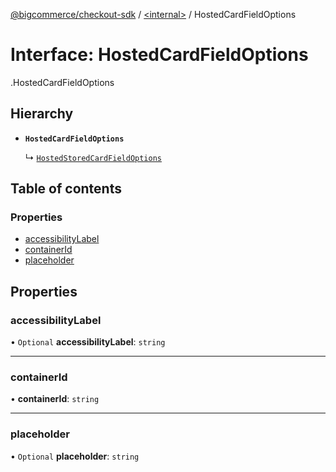 [@bigcommerce/checkout-sdk](../README.md) / [<internal\>](../modules/internal_.md) / HostedCardFieldOptions

# Interface: HostedCardFieldOptions

[<internal>](../modules/internal_.md).HostedCardFieldOptions

## Hierarchy

- **`HostedCardFieldOptions`**

  ↳ [`HostedStoredCardFieldOptions`](internal_.HostedStoredCardFieldOptions.md)

## Table of contents

### Properties

- [accessibilityLabel](internal_.HostedCardFieldOptions.md#accessibilitylabel)
- [containerId](internal_.HostedCardFieldOptions.md#containerid)
- [placeholder](internal_.HostedCardFieldOptions.md#placeholder)

## Properties

### accessibilityLabel

• `Optional` **accessibilityLabel**: `string`

___

### containerId

• **containerId**: `string`

___

### placeholder

• `Optional` **placeholder**: `string`
